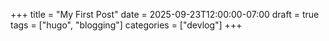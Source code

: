 +++
title = "My First Post"
date = 2025-09-23T12:00:00-07:00
draft = true 
tags = ["hugo", "blogging"]
categories = ["devlog"]
+++